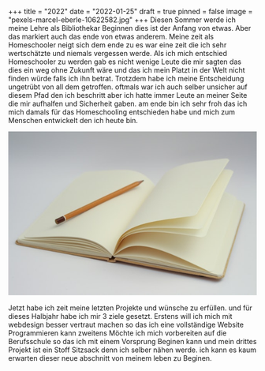 +++
title = "2022"
date = "2022-01-25"
draft = true
pinned = false
image = "pexels-marcel-eberle-10622582.jpg"
+++
Diesen Sommer werde ich meine Lehre als Bibliothekar Beginnen dies ist der Anfang von etwas. Aber das markiert auch das ende von etwas anderem. Meine zeit als Homeschooler neigt sich dem ende zu es war eine zeit die ich sehr wertschätzte und niemals vergessen werde. Als ich mich entschied Homeschooler zu werden gab es nicht wenige Leute die mir sagten das dies ein weg ohne Zukunft wäre und das ich mein Platzt in der Welt nicht finden würde falls ich ihn betrat. Trotzdem habe ich meine Entscheidung ungetrübt von all dem getroffen. oftmals war ich auch selber unsicher auf diesem Pfad den ich beschritt aber ich hatte immer Leute an meiner Seite die mir aufhalfen und Sicherheit gaben. am ende bin ich sehr froh das ich mich damals für das Homeschooling entschieden habe und mich zum Menschen entwickelt den ich heute bin. 

![](pexels-dom-j-45718-1-.jpg)

Jetzt habe ich zeit meine letzten Projekte und wünsche zu erfüllen. und für dieses Halbjahr habe ich mir 3 ziele gesetzt. Erstens will ich mich mit webdesign besser vertraut machen so das ich eine vollständige Website Programmieren kann zweitens Möchte ich mich vorbereiten auf die Berufsschule so das ich mit einem Vorsprung Beginen kann und mein drittes Projekt ist ein Stoff Sitzsack denn ich selber nähen werde. ich kann es kaum erwarten dieser neue abschnitt von meinem leben zu Beginen.